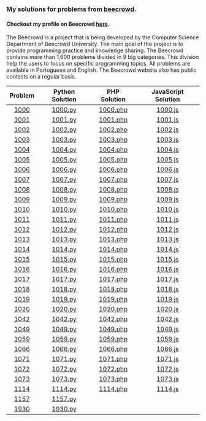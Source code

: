 ### My solutions for problems from [beecrowd](https://www.beecrowd.com.br/judge/pt). 
#### Checkout my profile on Beecrowd [here](https://www.beecrowd.com.br/judge/pt/users/statistics/318623).

The Beecrowd is a project that is being developed by the Computer Science Department of Beecrowd University. The main goal of the project is to provide programming practice and knowledge sharing. The Beecrowd contains more than 1,600 problems divided in 9 big categories. This division help the users to focus on specific programming topics. All problems are available in Portuguese and English. The Beecrowd website also has public contests on a regular basis.

| Problem	| Python Solution	| PHP Solution | JavaScript Solution 
|:----:|:----:|:----:| :----:     
|[1000](https://www.beecrowd.com.br/judge/pt/problems/view/1000) | [1000.py](https://github.com/MouraRaquel/beecrowd/blob/main/1000.py) | [1000.php](https://github.com/MouraRaquel/beecrowd/blob/main/1000.php) | [1000.js](https://github.com/MouraRaquel/beecrowd/blob/main/1000.js)
|[1001](https://www.beecrowd.com.br/judge/pt/problems/view/1001) | [1001.py](https://github.com/MouraRaquel/beecrowd/blob/main/1001.py) | [1001.php](https://github.com/MouraRaquel/beecrowd/blob/main/1001.php) | [1001.js](https://github.com/MouraRaquel/beecrowd/blob/main/1001.js)
|[1002](https://www.beecrowd.com.br/judge/pt/problems/view/1002) | [1002.py](https://github.com/MouraRaquel/beecrowd/blob/main/1002.py) | [1002.php](https://github.com/MouraRaquel/beecrowd/blob/main/1002.php) | [1002.js](https://github.com/MouraRaquel/beecrowd/blob/main/1002.js)
|[1003](https://www.beecrowd.com.br/judge/pt/problems/view/1003) | [1003.py](https://github.com/MouraRaquel/beecrowd/blob/main/1003.py) | [1003.php](https://github.com/MouraRaquel/beecrowd/blob/main/1003.php) | [1003.js](https://github.com/MouraRaquel/beecrowd/blob/main/1003.js)
|[1004](https://www.beecrowd.com.br/judge/pt/problems/view/1004) | [1004.py](https://github.com/MouraRaquel/beecrowd/blob/main/1004.py) | [1004.php](https://github.com/MouraRaquel/beecrowd/blob/main/1004.php) | [1004.js](https://github.com/MouraRaquel/beecrowd/blob/main/1004.js)          
|[1005](https://www.beecrowd.com.br/judge/pt/problems/view/1005) | [1005.py](https://github.com/MouraRaquel/beecrowd/blob/main/1005.py) | [1005.php](https://github.com/MouraRaquel/beecrowd/blob/main/1005.php) | [1005.js](https://github.com/MouraRaquel/beecrowd/blob/main/1005.js) 
|[1006](https://www.beecrowd.com.br/judge/pt/problems/view/1006) | [1006.py](https://github.com/MouraRaquel/beecrowd/blob/main/1006.py) | [1006.php](https://github.com/MouraRaquel/beecrowd/blob/main/1006.php) | [1006.js](https://github.com/MouraRaquel/beecrowd/blob/main/1006.js) 
|[1007](https://www.beecrowd.com.br/judge/pt/problems/view/1007) | [1007.py](https://github.com/MouraRaquel/beecrowd/blob/main/1007.py) | [1007.php](https://github.com/MouraRaquel/beecrowd/blob/main/1007.php) | [1007.js](https://github.com/MouraRaquel/beecrowd/blob/main/1007.js) 
|[1008](https://www.beecrowd.com.br/judge/pt/problems/view/1008) | [1008.py](https://github.com/MouraRaquel/beecrowd/blob/main/1008.py) | [1008.php](https://github.com/MouraRaquel/beecrowd/blob/main/1008.php) | [1008.js](https://github.com/MouraRaquel/beecrowd/blob/main/1008.js) 
|[1009](https://www.beecrowd.com.br/judge/pt/problems/view/1009) | [1009.py](https://github.com/MouraRaquel/beecrowd/blob/main/1009.py) | [1009.php](https://github.com/MouraRaquel/beecrowd/blob/main/1009.php) | [1009.js](https://github.com/MouraRaquel/beecrowd/blob/main/1009.js) 
|[1010](https://www.beecrowd.com.br/judge/pt/problems/view/1010) | [1010.py](https://github.com/MouraRaquel/beecrowd/blob/main/1010.py) | [1010.php](https://github.com/MouraRaquel/beecrowd/blob/main/1010.php) | [1010.js](https://github.com/MouraRaquel/beecrowd/blob/main/1010.js) 
|[1011](https://www.beecrowd.com.br/judge/pt/problems/view/1011) | [1011.py](https://github.com/MouraRaquel/beecrowd/blob/main/1011.py) | [1011.php](https://github.com/MouraRaquel/beecrowd/blob/main/1011.php) | [1011.js](https://github.com/MouraRaquel/beecrowd/blob/main/1011.js) 
|[1012](https://www.beecrowd.com.br/judge/pt/problems/view/1012) | [1012.py](https://github.com/MouraRaquel/beecrowd/blob/main/1012.py) | [1012.php](https://github.com/MouraRaquel/beecrowd/blob/main/1012.php) | [1012.js](https://github.com/MouraRaquel/beecrowd/blob/main/1012.js) 
|[1013](https://www.beecrowd.com.br/judge/pt/problems/view/1013) | [1013.py](https://github.com/MouraRaquel/beecrowd/blob/main/1013.py) | [1013.php](https://github.com/MouraRaquel/beecrowd/blob/main/1013.php) | [1013.js](https://github.com/MouraRaquel/beecrowd/blob/main/1013.js) 
|[1014](https://www.beecrowd.com.br/judge/pt/problems/view/1014) | [1014.py](https://github.com/MouraRaquel/beecrowd/blob/main/1014.py) | [1014.php](https://github.com/MouraRaquel/beecrowd/blob/main/1014.php) | [1014.js](https://github.com/MouraRaquel/beecrowd/blob/main/1014.js) 
|[1015](https://www.beecrowd.com.br/judge/pt/problems/view/1015) | [1015.py](https://github.com/MouraRaquel/beecrowd/blob/main/1015.py) | [1015.php](https://github.com/MouraRaquel/beecrowd/blob/main/1015.php) | [1015.js](https://github.com/MouraRaquel/beecrowd/blob/main/1015.js)  
|[1016](https://www.beecrowd.com.br/judge/pt/problems/view/1016) | [1016.py](https://github.com/MouraRaquel/beecrowd/blob/main/1016.py) | [1016.php](https://github.com/MouraRaquel/beecrowd/blob/main/1016.php) | [1016.js](https://github.com/MouraRaquel/beecrowd/blob/main/1016.js)   
|[1017](https://www.beecrowd.com.br/judge/pt/problems/view/1017) | [1017.py](https://github.com/MouraRaquel/beecrowd/blob/main/1017.py) | [1017.php](https://github.com/MouraRaquel/beecrowd/blob/main/1017.php) | [1017.js](https://github.com/MouraRaquel/beecrowd/blob/main/1017.js)   
|[1018](https://www.beecrowd.com.br/judge/pt/problems/view/1018) | [1018.py](https://github.com/MouraRaquel/beecrowd/blob/main/1018.py) | [1018.php](https://github.com/MouraRaquel/beecrowd/blob/main/1018.php) | [1018.js](https://github.com/MouraRaquel/beecrowd/blob/main/1018.js)  
|[1019](https://www.beecrowd.com.br/judge/pt/problems/view/1019) | [1019.py](https://github.com/MouraRaquel/beecrowd/blob/main/1019.py) | [1019.php](https://github.com/MouraRaquel/beecrowd/blob/main/1019.php) | [1019.js](https://github.com/MouraRaquel/beecrowd/blob/main/1019.js)   
|[1020](https://www.beecrowd.com.br/judge/pt/problems/view/1020) | [1020.py](https://github.com/MouraRaquel/beecrowd/blob/main/1020.py) | [1020.php](https://github.com/MouraRaquel/beecrowd/blob/main/1020.php) | [1020.js](https://github.com/MouraRaquel/beecrowd/blob/main/1020.js)  
|[1042](https://www.beecrowd.com.br/judge/pt/problems/view/1042) | [1042.py](https://github.com/MouraRaquel/beecrowd/blob/main/1042.py) | [1042.php](https://github.com/MouraRaquel/beecrowd/blob/main/1042.php) | [1042.js](https://github.com/MouraRaquel/beecrowd/blob/main/1042.js)   
|[1049](https://www.beecrowd.com.br/judge/pt/problems/view/1049) | [1049.py](https://github.com/MouraRaquel/beecrowd/blob/main/1049.py) | [1049.php](https://github.com/MouraRaquel/beecrowd/blob/main/1049.php) | [1049.js](https://github.com/MouraRaquel/beecrowd/blob/main/1049.js)  
|[1059](https://www.beecrowd.com.br/judge/pt/problems/view/1059) | [1059.py](https://github.com/MouraRaquel/beecrowd/blob/main/1059.py) | [1059.php](https://github.com/MouraRaquel/beecrowd/blob/main/1059.php) | [1059.js](https://github.com/MouraRaquel/beecrowd/blob/main/1059.js)  
|[1066](https://www.beecrowd.com.br/judge/pt/problems/view/1066) | [1066.py](https://github.com/MouraRaquel/beecrowd/blob/main/1066.py) | [1066.php](https://github.com/MouraRaquel/beecrowd/blob/main/1066.php) | [1066.js](https://github.com/MouraRaquel/beecrowd/blob/main/1066.js)  
|[1071](https://www.beecrowd.com.br/judge/pt/problems/view/1071) | [1071.py](https://github.com/MouraRaquel/beecrowd/blob/main/1071.py) | [1071.php](https://github.com/MouraRaquel/beecrowd/blob/main/1071.php) | [1071.js](https://github.com/MouraRaquel/beecrowd/blob/main/1071.js)   
|[1072](https://www.beecrowd.com.br/judge/pt/problems/view/1072) | [1072.py](https://github.com/MouraRaquel/beecrowd/blob/main/1072.py) | [1072.php](https://github.com/MouraRaquel/beecrowd/blob/main/1072.php) | [1072.js](https://github.com/MouraRaquel/beecrowd/blob/main/1072.js)  
|[1073](https://www.beecrowd.com.br/judge/pt/problems/view/1073) | [1073.py](https://github.com/MouraRaquel/beecrowd/blob/main/1073.py) | [1073.php](https://github.com/MouraRaquel/beecrowd/blob/main/1073.php) | [1073.js](https://github.com/MouraRaquel/beecrowd/blob/main/1073.js)  
|[1114](https://www.beecrowd.com.br/judge/pt/problems/view/1114) | [1114.py](https://github.com/MouraRaquel/beecrowd/blob/main/1114.py) | [1114.php](https://github.com/MouraRaquel/beecrowd/blob/main/1114.php) | [1114.js](https://github.com/MouraRaquel/beecrowd/blob/main/1114.js)  
|[1157](https://www.beecrowd.com.br/judge/pt/problems/view/1157) | [1157.py](https://github.com/MouraRaquel/beecrowd/blob/main/1157.py) | | | 
|[1930](https://www.beecrowd.com.br/judge/pt/problems/view/1930) | [1930.py](https://github.com/MouraRaquel/beecrowd/blob/main/1930.py) | | |
